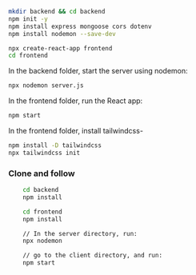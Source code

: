 ```bash
mkdir backend && cd backend
npm init -y
npm install express mongoose cors dotenv
npm install nodemon --save-dev
```

```bash
npx create-react-app frontend
cd frontend
```

In the backend folder, start the server using nodemon:

```bash
npx nodemon server.js
```

In the frontend folder, run the React app:

```bash
npm start
```

In the frontend folder, install tailwindcss-

```bash
npm install -D tailwindcss
npx tailwindcss init
```



### Clone and follow
```bash
    cd backend
    npm install

    cd frontend
    npm install

    // In the server directory, run:
    npx nodemon

    // go to the client directory, and run:
    npm start
```
